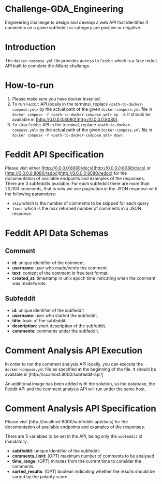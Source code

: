 # Challenge-GDA_Engineering
Engineering challenge to design and develop a web API that identifies if comments on a given subfeddit or category are positive or negative.

# Introduction
The `docker-compose.yml` file provides access to `Feddit` which is a fake reddit API built to complete the Allianz challenge. 

# How-to-run
1. Please make sure you have docker installed.
2. To run `Feddit` API locally in the terminal, replace `<path-to-docker-compose.yml>` by the actual path of the given `docker-compose.yml` file in `docker compose -f <path-to-docker-compose.yml> up -d`. It should be available in [http://0.0.0.0:8080](http://0.0.0.0:8080). 
3. To stop `Feddit` API in the terminal,  replace `<path-to-docker-compose.yml>` by the actual path of the given `docker-compose.yml` file in `docker compose -f <path-to-docker-compose.yml> down`.

# Feddit API Specification
Please visit either [http://0.0.0.0:8080/docs](http://0.0.0.0:8080/docs) or [http://0.0.0.0:8080/redoc](http://0.0.0.0:8080/redoc) for the documentation of available endpoints and examples of the responses.
There are 3 subfeddits available. For each subfeddit there are more than 20,000 comments, that is why we use pagination in the JSON response with the following parameters:

+ `skip` which is the number of comments to be skipped for each query
+ `limit` which is the max returned number of comments in a JSON response.

# Feddit API Data Schemas
## Comment

+ **id**: unique identifier of the comment.
+ **username**: user who made/wrote the comment.
+ **text**: content of the comment in free text format.
+ **created_at**: timestamp in unix epoch time indicating when the comment was made/wrote.

## Subfeddit
+ **id**: unique identifier of the subfeddit
+ **username**: user who started the subfeddit.
+ **title**: topic of the subfeddit.
+ **description**: short description of the subfeddit.
+ **comments**: comments under the subfeddit.

# Comment Analysis API Execution

In order to run the comment analysis API locally, you can execute the `docker-compose.yml` file as specified at the beginning of the file. It should be available in [http://localhost:8000/subfeddit-api/]

An additional image has been added with the solution, so the database, the Feddit API and the comment analysis API will run under the same host.

# Comment Analysis API Specification
Please visit [http://localhost:8000/subfeddit-api/docs] for the documentation of available endpoints and examples of the responses.

There are 5 variables to be set in the API, being only the `subfeddit` id mandatory:

+ **subfeddit**:  unique identifier of the subfeddit
+ **comments_limit**: (OPT) maximum number of comments to be analysed
+ **time_range**: (OPT) minutes from the current time to consider the comments.
+ **sorted_results**: (OPT) boolean indicating whether the results should be sorted by the polarity score
